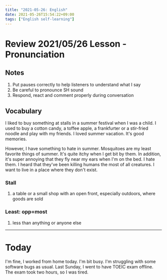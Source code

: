 ```yaml
---
title: "2021-05-26: English"
date: 2021-05-26T15:54:22+09:00
tags: ["English self-learning"]
---
```


# Review 2021/05/26 Lesson - Pronunciation

## Notes

1. Put pauses correctly to help listeners to understand what I say
2. Be careful to pronounce SH sound
3. Respond, react and comment properly during conversation

## Vocabulary
I liked to buy something at stalls in a summer festival when I was a child.
I used to buy a cotton candy, a toffee apple, a frankfurter or a stir-fried noodle and play with my friends.
I loved summer vacation.
It's good memories.

However, I have something to hate in summer.
Mosquitoes are my least favorite things of summer.
It's quite itchy when I get bit by them.
In addition, it's super annoying that they fly near my ears when I'm on the bed.
I hate them.
I heard that they've been killing humans the most of all creatures.
I want to live in a place where they don't exist.

### Stall
1. a table or a small shop with an open front, especially outdoors, where goods are sold

### Least: opp=most
1. less than anything or anyone else

- - -

# Today

I'm fine, I worked from home today.
I'm bit busy.
I'm struggling with some software bugs as usual.
Last Sunday, I went to have TOEIC exam offline.
The exam took two hours, so I was tired.

